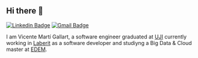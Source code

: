 ## Hi there 👋
[![Linkedin Badge](https://img.shields.io/badge/-vicentmg6-blue?style=flat&logo=Linkedin&logoColor=white&link=https://www.linkedin.com/in/vicente-mart%C3%AD-gallart-3445972a3/)](https://www.linkedin.com/in/vicente-mart%C3%AD-gallart-3445972a3/)
[![Gmail Badge](https://img.shields.io/badge/-vicanticomarti-c14438?style=flat&logo=Gmail&logoColor=white&link=mailto:vicanticomarti@gmail.com)](mailto:vicanticomarti@gmail.com)



I am Vicente Martí Gallart, a software engineer graduated at [UJI](https://www.uji.es/) currently working in [Laberit](https://www.laberit.com/) as a software developer and studiyng a Big Data & Cloud master at [EDEM](https://edem.eu/). 

